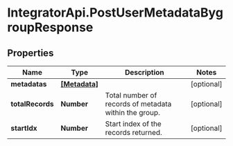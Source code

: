 # IntegratorApi.PostUserMetadataBygroupResponse

## Properties

Name | Type | Description | Notes
------------ | ------------- | ------------- | -------------
**metadatas** | [**[Metadata]**](Metadata.md) |  | [optional] 
**totalRecords** | **Number** | Total number of records of metadata within the group. | [optional] 
**startIdx** | **Number** | Start index of the records returned. | [optional] 


